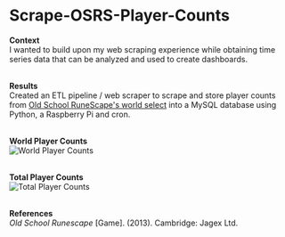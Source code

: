 # Scrape-OSRS-Player-Counts

**Context**<br>
I wanted to build upon my web scraping experience while obtaining time series data that can be analyzed and used to create dashboards.
<br><br>


**Results** <br>
Created an ETL pipeline / web scraper to scrape and store player counts from [Old School RuneScape's world select](https://oldschool.runescape.com/slu) into a MySQL database using Python, a Raspberry Pi and cron.
<br><br>


**World Player Counts**<br>
![World Player Counts](https://github.com/ys-lin14/scrape-osrs-player-counts/blob/main/screenshots/world_player_counts.png?raw=true)
<br><br>


**Total Player Counts**<br>
![Total Player Counts](https://github.com/ys-lin14/scrape-osrs-player-counts/blob/main/screenshots/total_player_counts.png?raw=true)
<br><br>


**References**<br>
*Old School Runescape* [Game]. (2013). Cambridge: Jagex Ltd.
